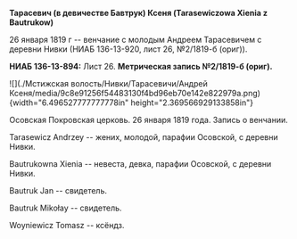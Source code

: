 **Тарасевич (в девичестве Бавтрук) Ксеня (Tarasewiczowa Xienia z
Bautrukow)**

26 января 1819 г -- венчание с молодым Андреем Тарасевичем с деревни
Нивки (НИАБ 136-13-920, лист 26, №2/1819-б (ориг)).

**НИАБ 136-13-894:** Лист 26. **Метрическая запись №2/1819-б (ориг).**

![](./Мстижская волость/Нивки/Тарасевичи/Андрей Ксеня/media/9c8e91256f54483130f4bd96eb70e142e822979a.png){width="6.496527777777778in"
height="2.369566929133858in"}

Осовская Покровская церковь. 26 января 1819 года. Запись о венчании.

Tarasewicz Andrzey -- жених, молодой, парафии Осовской, с деревни Нивки.

Bautrukowna Xienia -- невеста, девка, парафии Осовской, с деревни Нивки.

Bautruk Jan -- свидетель.

Bautruk Mikołay -- свидетель.

Woyniewicz Tomasz -- ксёндз.
